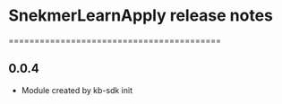 # SnekmerLearnApply release notes
=========================================

0.0.4
-----
* Module created by kb-sdk init
